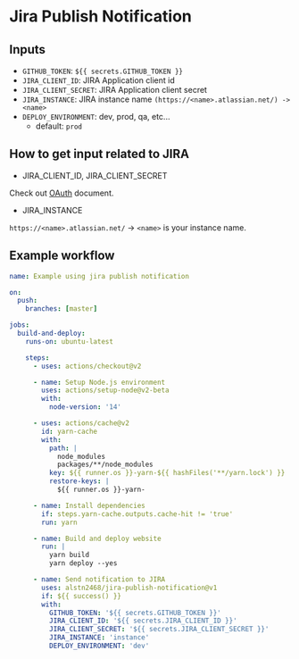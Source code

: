 # Jira Publish Notification

## Inputs

- `GITHUB_TOKEN`: `${{ secrets.GITHUB_TOKEN }}`
- `JIRA_CLIENT_ID`: JIRA Application client id
- `JIRA_CLIENT_SECRET`: JIRA Application client secret
- `JIRA_INSTANCE`: JIRA instance name `(https://<name>.atlassian.net/) -> <name>`
- `DEPLOY_ENVIRONMENT`: dev, prod, qa, etc...
  - default: `prod`

## How to get input related to JIRA

- JIRA_CLIENT_ID, JIRA_CLIENT_SECRET

Check out [OAuth](https://developer.atlassian.com/server/jira/platform/oauth/) document.

- JIRA_INSTANCE

`https://<name>.atlassian.net/` -> `<name>` is your instance name.

## Example workflow

```yml
name: Example using jira publish notification

on:
  push:
    branches: [master]

jobs:
  build-and-deploy:
    runs-on: ubuntu-latest

    steps:
      - uses: actions/checkout@v2

      - name: Setup Node.js environment
        uses: actions/setup-node@v2-beta
        with:
          node-version: '14'

      - uses: actions/cache@v2
        id: yarn-cache
        with:
          path: |
            node_modules
            packages/**/node_modules
          key: ${{ runner.os }}-yarn-${{ hashFiles('**/yarn.lock') }}
          restore-keys: |
            ${{ runner.os }}-yarn-

      - name: Install dependencies
        if: steps.yarn-cache.outputs.cache-hit != 'true'
        run: yarn

      - name: Build and deploy website
        run: |
          yarn build
          yarn deploy --yes

      - name: Send notification to JIRA
        uses: alstn2468/jira-publish-notification@v1
        if: ${{ success() }}
        with:
          GITHUB_TOKEN: '${{ secrets.GITHUB_TOKEN }}'
          JIRA_CLIENT_ID: '${{ secrets.JIRA_CLIENT_ID }}'
          JIRA_CLIENT_SECRET: '${{ secrets.JIRA_CLIENT_SECRET }}'
          JIRA_INSTANCE: 'instance'
          DEPLOY_ENVIRONMENT: 'dev'
```